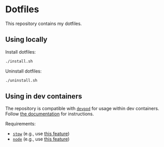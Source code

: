 # Dotfiles

This repository contains my dotfiles.

## Using locally

Install dotfiles:

```bash
./install.sh
```

Uninstall dotfiles:

```bash
./uninstall.sh
```

## Using in dev containers

The repository is compatible with [`devpod`](https://devpod.sh/) for usage within dev containers. Follow [the documentation](https://devpod.sh/docs/developing-in-workspaces/dotfiles-in-a-workspace) for instructions.

Requirements:

- [`stow`](https://www.gnu.org/software/stow/) (e.g., use [this feature](https://github.com/kreemer/features/tree/main/src/stow))
- [`node`](https://nodejs.org/en) (e.g., use [this feature](https://github.com/devcontainers/features/tree/main/src/node))
